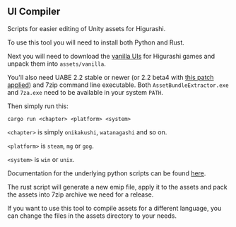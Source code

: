 UI Compiler
----

Scripts for easier editing of Unity assets for Higurashi.

To use this tool you will need to install both Python and Rust.

Next you will need to download the [vanilla UIs](http://07th-mod.com/higurashi_resources/vanilla.7z) for Higurashi games and unpack them into `assets/vanilla`.

You'll also need UABE 2.2 stable or newer (or 2.2 beta4 with [this patch applied](https://github.com/DerPopo/UABE/files/2408196/AssetsBundleExtractor_2.2beta4_applyemip.zip)) and 7zip command line executable. Both `AssetBundleExtractor.exe` and `7za.exe` need to be available in your system `PATH`.

Then simply run this:

```
cargo run <chapter> <platform> <system>
```

`<chapter>` is simply `onikakushi`, `watanagashi` and so on.

`<platform>` is `steam`, `mg` or `gog`.

`<system>` is `win` or `unix`.

Documentation for the underlying python scripts can be found [here](https://github.com/07th-mod/higurashi-dev-guides/wiki/UI-editing-scripts).

The rust script will generate a new emip file, apply it to the assets and pack the assets into 7zip archive we need for a release.

If you want to use this tool to compile assets for a different language, you can change the files in the assets directory to your needs.
